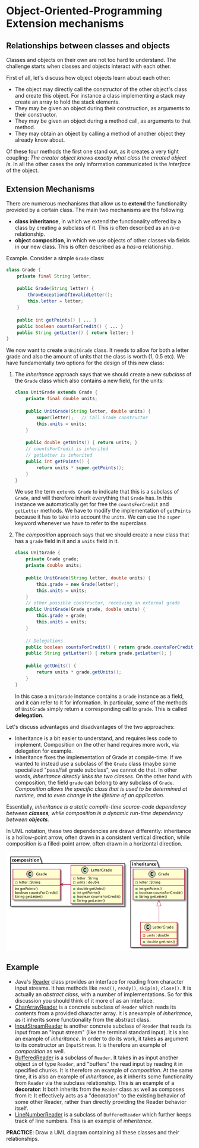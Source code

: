 # Object-Oriented-Programming Extension mechanisms

## Relationships between classes and objects

Classes and objects on their own are not too hard to understand. The challenge starts when classes and objects interact with each other.

First of all, let's discuss how object objects learn about each other:

- The object may directly call the constructor of the other object's class and create this object. For instance a class implementing a stack may create an array to hold the stack elements.
- They may be given an object during their construction, as arguments to their constructor.
- They may be given an object during a method call, as arguments to that method.
- They may obtain an object by calling a method of another object they already know about.

Of these four methods the first one stand out, as it creates a very tight coupling: *The creator object knows exactly what class the created object is*. In all the other cases the only information communicated is the *interface* of the object.

## Extension Mechanisms

There are numerous mechanisms that allow us to **extend** the functionality provided by a certain class. The main two mechanisms are the following:

- **class inheritance**, in which we extend the functionality offered by a class by creating a subclass of it. This is often described as an *is-a* relationship.
- **object composition**, in which we use objects of other classes via fields in our new class. This is often described as a *has-a* relationship.

Example. Consider a simple `Grade` class:
```java
class Grade {
    private final String letter;

    public Grade(String letter) {
        throwExceptionIfInvalidLetter();
        this.letter = letter;
    }

    public int getPoints() { ... }
    public boolean countsForCredit() { ... }
    public String getLetter() { return letter; }
}
```
We now want to create a `UnitGrade` class. It needs to allow for both a letter grade and also the amount of units that the class is worth (1, 0.5 etc). We have fundamentally two options for the design of this new class:

1. The *inheritance* approach says that we should create a new *subclass* of the `Grade` class which also contains a new field, for the units:

    ```java
    class UnitGrade extends Grade {
        private final double units;

        public UnitGrade(String letter, double units) {
            super(letter);   // Call Grade constructor
            this.units = units;
        }

        public double getUnits() { return units; }
        // countsForCredit is inherited
        // getLetter is inherited
        public int getPoints() {
            return units * super.getPoints();
        }
    }
    ```

    We use the term `extends Grade` to indicate that this is a subclass of `Grade`, and will therefore inherit everything that `Grade` has. In this instance we automatically get for free the `countsForCredit` and `getLetter` methods. We have to modify the implementation of `getPoints` because it has to take into account the `units`. We can use the `super` keyword whenever we have to refer to the superclass.
2. The *composition* approach says that we should create a new class that has a `grade` field in it and a `units` field in it.

    ```java
    class UnitGrade {
        private Grade grade;
        private double units;

        public UnitGrade(String letter, double units) {
            this.grade = new Grade(letter);
            this.units = units;
        }
        // other possible constructor, receiving an external grade
        public UnitGrade(Grade grade, double units) {
            this.grade = grade;
            this.units = units;
        }

        // Delegations
        public boolean countsForCredit() { return grade.countsForCredit(); }
        public String getLetter() { return grade.getLetter(); }

        public getUnits() {
            return units * grade.getUnits();
        }
    }
    ```

    In this case a `UnitGrade` instance contains a `Grade` instance as a field, and it can refer to it for information. In particular, some of the methods of `UnitGrade` simply return a corresponding call to `grade`. This is called **delegation**.

Let's discuss advantages and disadvantages of the two approaches:

- Inheritance is a bit easier to understand, and requires less code to implement. Composition on the other hand requires more work, via delegation for example.
- Inheritance fixes the implementation of Grade at compile-time. If we wanted to instead use a subclass of the `Grade` class (maybe some specialized "pass/fail grade subclass", we cannot do that. In other words, *inheritance directly links the two classes*. On the other hand with composition, the field `grade` can belong to any subclass of `Grade`. *Composition allows the specific class that is used to be determined at runtime, and to even change in the lifetime of an application.*

Essentially, *inheritance is a static compile-time source-code dependency between **classes**, while composition is a dynamic run-time dependency between **objects**.*

In UML notation, these two dependencies are drawn differently: inheritance is a hollow-point arrow, often drawn in a consistent vertical direction, while composition is a filled-point arrow, often drawn in a horizontal direction.

![Inheritance vs Composition](../images/inheritanceVsComposition.png)

## Example

- Java's [Reader](https://docs.oracle.com/javase/8/docs/api/java/io/Reader.html) class provides an interface for reading from character input streams. It has methods like `read()`, `ready()`, `skip(n)`, `close()`. It is actually an *abstract class*, with a number of implementations. So for this discussion you should  think of it more of as an interface.
- [CharArrayReader](https://docs.oracle.com/javase/8/docs/api/java/io/CharArrayReader.html) is a concrete subclass of `Reader` which reads its contents from a provided character array. It is anexample of *inheritance*, as it inherits some functionality from the abstract class.
- [InputStreamReader](InputStreamReader) is another concrete subclass of `Reader` that reads its input from an "input stream" (like the terminal standard input). It is also an example of *inheritance*. In order to do its work, it takes as argument to its constructor an `InputStream`. It is therefore an example of *composition* as well.
- [BufferedReader](https://docs.oracle.com/javase/8/docs/api/java/io/BufferedReader.html) is a subclass of `Reader`. It takes in as input another object `in` of type `Reader`, and "buffers" the read input by reading it in specified chunks. It is therefore an example of *composition*. At the same time, it is also an example of *inheritance*, as it inherits some functionality from `Reader` via the subclass relationship. This is an example of a **decorator**: It both inherits from the `Reader` class as well as composes from it: It effectively acts as a "decoration" to the existing behavior of some other Reader, rather than directly providing the Reader behavior itself.
- [LineNumberReader](https://docs.oracle.com/javase/8/docs/api/java/io/LineNumberReader.html) is a subclass of `BufferedReader` which further keeps track of line numbers. This is an example of *inheritance*.

**PRACTICE**: Draw a UML diagram containing all these classes and their relationships.
